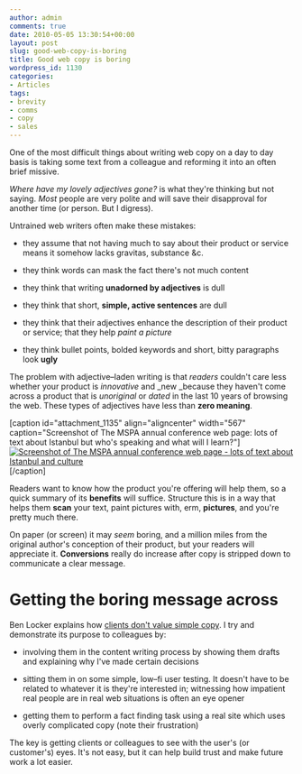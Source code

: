 ```yaml
---
author: admin
comments: true
date: 2010-05-05 13:30:54+00:00
layout: post
slug: good-web-copy-is-boring
title: Good web copy is boring
wordpress_id: 1130
categories:
- Articles
tags:
- brevity
- comms
- copy
- sales
---
```


One of the most difficult things about writing web copy on a day to day basis is taking some text from a colleague and reforming it into an often brief missive.

_Where have my lovely adjectives gone?_ is what they're thinking but not saying. _Most_ people are very polite and will save their disapproval for another time (or person. But I digress).

Untrained web writers often make these mistakes:



	
  * they assume that not having much to say about their product or service means it somehow lacks gravitas, substance &c.

	
  * they think words can mask the fact there's not much content

	
  * they think that writing **unadorned by adjectives** is dull

	
  * they think that short, **simple, active sentences** are dull

	
  * they think that their adjectives enhance the description of their product or service; that they help _paint a picture_

	
  * they think bullet points, bolded keywords and short, bitty paragraphs look **ugly**


The problem with adjective–laden writing is that _readers_ couldn't care less whether your product is _innovative_ and _new _because they haven't come across a product that is _unoriginal_ or _dated_ in the last 10 years of browsing the web. These types of adjectives have less than **zero meaning**.

[caption id="attachment_1135" align="aligncenter" width="567" caption="Screenshot of The MSPA annual conference web page: lots of text about Istanbul but who's speaking and what will I learn?"][![Screenshot of The MSPA annual conference web page - lots of text about Istanbul and culture](http://leonpaternoster.com/wp-content/uploads/2010/05/mspa1.jpg)](http://www.mspa-eu.org/events/)[/caption]

Readers want to know how the product you're offering will help them, so a quick summary of its **benefits** will suffice. Structure this is in a way that helps them **scan** your text, paint pictures with, erm, **pictures**, and you're pretty much there.

On paper (or screen) it may _seem_ boring, and a million miles from the original author's conception of their product, but your readers will appreciate it. **Conversions** really do increase after copy is stripped down to communicate a clear message.


# Getting the boring message across


Ben Locker explains how [clients don't value simple copy](http://benlocker.co.uk/the-best-copywriting-so-simple-people-wont-pay-for-it/). I try and demonstrate its purpose to colleagues by:



	
  * involving them in the content writing process by showing them drafts and explaining why I've made certain decisions

	
  * sitting them in on some simple, low–fi user testing. It doesn't have to be related to whatever it is they're interested in; witnessing how impatient real people are in real web situations is often an eye opener

	
  * getting them to perform a fact finding task using a real site which uses overly complicated copy (note their frustration)


The key is getting clients or colleagues to see with the user's (or customer's) eyes. It's not easy, but it can help build trust and make future work a lot easier.
